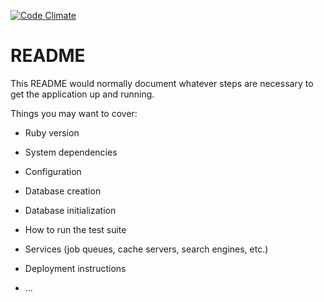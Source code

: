 [![Code Climate](https://codeclimate.com/github/sherfin94/bank/badges/gpa.svg)](https://codeclimate.com/github/sherfin94/bank)

# README

This README would normally document whatever steps are necessary to get the
application up and running.

Things you may want to cover:

* Ruby version

* System dependencies

* Configuration

* Database creation

* Database initialization

* How to run the test suite

* Services (job queues, cache servers, search engines, etc.)

* Deployment instructions

* ...
